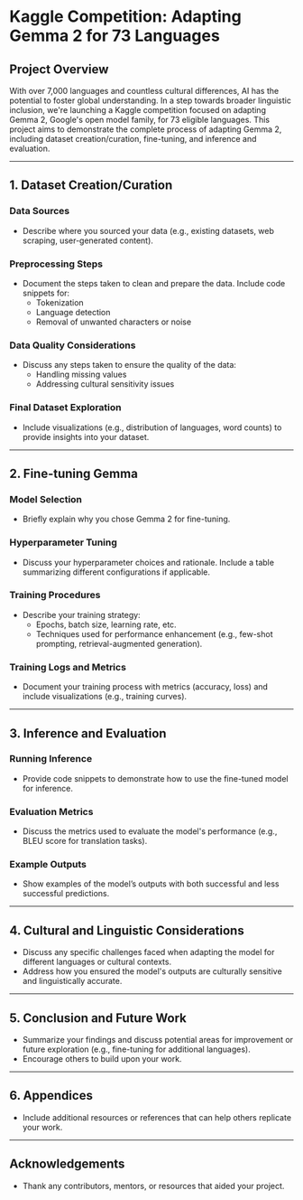 # Kaggle Competition: Adapting Gemma 2 for 73 Languages

## Project Overview
With over 7,000 languages and countless cultural differences, AI has the potential to foster global understanding. In a step towards broader linguistic inclusion, we're launching a Kaggle competition focused on adapting Gemma 2, Google's open model family, for 73 eligible languages. This project aims to demonstrate the complete process of adapting Gemma 2, including dataset creation/curation, fine-tuning, and inference and evaluation.

---

## 1. Dataset Creation/Curation

### Data Sources
- Describe where you sourced your data (e.g., existing datasets, web scraping, user-generated content).

### Preprocessing Steps
- Document the steps taken to clean and prepare the data. Include code snippets for:
  - Tokenization
  - Language detection
  - Removal of unwanted characters or noise

### Data Quality Considerations
- Discuss any steps taken to ensure the quality of the data:
  - Handling missing values
  - Addressing cultural sensitivity issues

### Final Dataset Exploration
- Include visualizations (e.g., distribution of languages, word counts) to provide insights into your dataset.

---

## 2. Fine-tuning Gemma

### Model Selection
- Briefly explain why you chose Gemma 2 for fine-tuning.

### Hyperparameter Tuning
- Discuss your hyperparameter choices and rationale. Include a table summarizing different configurations if applicable.

### Training Procedures
- Describe your training strategy:
  - Epochs, batch size, learning rate, etc.
  - Techniques used for performance enhancement (e.g., few-shot prompting, retrieval-augmented generation).

### Training Logs and Metrics
- Document your training process with metrics (accuracy, loss) and include visualizations (e.g., training curves).

---

## 3. Inference and Evaluation

### Running Inference
- Provide code snippets to demonstrate how to use the fine-tuned model for inference.

### Evaluation Metrics
- Discuss the metrics used to evaluate the model's performance (e.g., BLEU score for translation tasks).

### Example Outputs
- Show examples of the model’s outputs with both successful and less successful predictions.

---

## 4. Cultural and Linguistic Considerations
- Discuss any specific challenges faced when adapting the model for different languages or cultural contexts.
- Address how you ensured the model's outputs are culturally sensitive and linguistically accurate.

---

## 5. Conclusion and Future Work
- Summarize your findings and discuss potential areas for improvement or future exploration (e.g., fine-tuning for additional languages).
- Encourage others to build upon your work.

---

## 6. Appendices
- Include additional resources or references that can help others replicate your work.

---

## Acknowledgements
- Thank any contributors, mentors, or resources that aided your project.